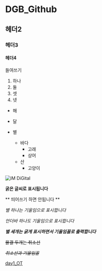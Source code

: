 # DGB_Github
 
## 헤더2

### 헤더3

#### 헤더4

 들여쓰기
  1) 하나
  2) 둘
  3) 셋
  4) 넷
     
- 해
- 달
- 별

  * 바다
    * 고래
    * 상어
  * 산
    * 고양이
     
![iM DiGital](/git_image.png)

**굵은 글씨로 표시됩니다**

** 띄어쓰기 하면 안됩니다 **

*별 하나는 기울임으로 표시합니다*

_언더바 하나도 기울임으로 표시합니다_

***별 세개는 굵게 표시하면서 기울임꼴로 출력합니다***

~~물결 두개는 취소선~~

~~*취소선과 기울임꼴*~~

[day1_OT](/day1_OT)
